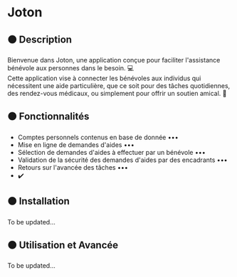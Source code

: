 # Joton 

## 🟠 Description 

Bienvenue dans Joton, une application conçue pour faciliter l'assistance bénévole aux personnes dans le besoin. 💻 <br>
Cette application vise à connecter les bénévoles aux individus qui nécessitent une aide particulière, que ce soit pour des tâches quotidiennes, des rendez-vous médicaux, ou simplement pour offrir un soutien amical. 🤝

## 🟠 Fonctionnalités 

- Comptes personnels contenus en base de donnée •••
- Mise en ligne de demandes d'aides •••
- Sélection de demandes d'aides à effectuer par un bénévole •••
- Validation de la sécurité des demandes d'aides par des encadrants •••
- Retours sur l'avancée des tâches •••
-  ✔️

## 🟠 Installation 

To be updated...

## 🟠 Utilisation et Avancée 

To be updated...
